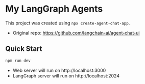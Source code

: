 # My LangGraph Agents

This project was created using `npx create-agent-chat-app`.

- Original repo: https://github.com/langchain-ai/agent-chat-ui

## Quick Start

```bash
npm run dev
```

- Web server will run on http://localhost:3000
- LangGraph server will run on http://localhost:2024
